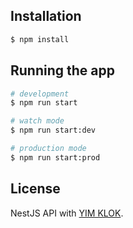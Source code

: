 ## Installation

```bash
$ npm install
```

## Running the app

```bash
# development
$ npm run start

# watch mode
$ npm run start:dev

# production mode
$ npm run start:prod
```

## License

NestJS API with [YIM KLOK](https://t.me/yim_klok).
